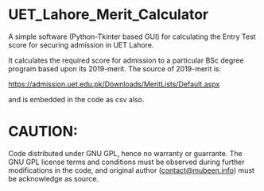 # UET_Lahore_Merit_Calculator
A simple software (Python-Tkinter based GUI) for calculating the Entry Test score for securing admission in UET Lahore.

It calculates the required score for admission to a particular BSc degree program based upon its 2019-merit. The source of 2019-merit is:

https://admission.uet.edu.pk/Downloads/MeritLists/Default.aspx

and is embedded in the code as csv also.
# CAUTION:
Code distributed under GNU GPL, hence no warranty or guarrante. The GNU GPL license terms and conditions must be observed during further modifications in the code, and original author (contact@mubeen.info) must be acknowledge as source.
